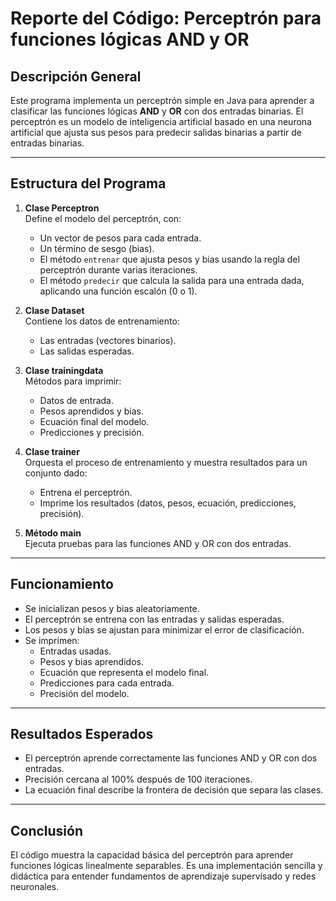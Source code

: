 # Reporte del Código: Perceptrón para funciones lógicas AND y OR

## Descripción General

Este programa implementa un perceptrón simple en Java para aprender a clasificar las funciones lógicas **AND** y **OR** con dos entradas binarias. El perceptrón es un modelo de inteligencia artificial basado en una neurona artificial que ajusta sus pesos para predecir salidas binarias a partir de entradas binarias.

---

## Estructura del Programa

1. **Clase Perceptron**  
   Define el modelo del perceptrón, con:  
   - Un vector de pesos para cada entrada.  
   - Un término de sesgo (bias).  
   - El método `entrenar` que ajusta pesos y bias usando la regla del perceptrón durante varias iteraciones.  
   - El método `predecir` que calcula la salida para una entrada dada, aplicando una función escalón (0 o 1).

2. **Clase Dataset**  
   Contiene los datos de entrenamiento:  
   - Las entradas (vectores binarios).  
   - Las salidas esperadas.

3. **Clase trainingdata**  
   Métodos para imprimir:  
   - Datos de entrada.  
   - Pesos aprendidos y bias.  
   - Ecuación final del modelo.  
   - Predicciones y precisión.

4. **Clase trainer**  
   Orquesta el proceso de entrenamiento y muestra resultados para un conjunto dado:  
   - Entrena el perceptrón.  
   - Imprime los resultados (datos, pesos, ecuación, predicciones, precisión).

5. **Método main**  
   Ejecuta pruebas para las funciones AND y OR con dos entradas.

---

## Funcionamiento

- Se inicializan pesos y bias aleatoriamente.  
- El perceptrón se entrena con las entradas y salidas esperadas.  
- Los pesos y bias se ajustan para minimizar el error de clasificación.  
- Se imprimen:  
  - Entradas usadas.  
  - Pesos y bias aprendidos.  
  - Ecuación que representa el modelo final.  
  - Predicciones para cada entrada.  
  - Precisión del modelo.

---

## Resultados Esperados

- El perceptrón aprende correctamente las funciones AND y OR con dos entradas.  
- Precisión cercana al 100% después de 100 iteraciones.  
- La ecuación final describe la frontera de decisión que separa las clases.

---

## Conclusión

El código muestra la capacidad básica del perceptrón para aprender funciones lógicas linealmente separables. Es una implementación sencilla y didáctica para entender fundamentos de aprendizaje supervisado y redes neuronales.

